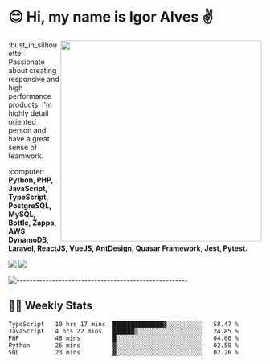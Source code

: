 # :blush: Hi, my name is Igor Alves :v:

<img src="https://github-readme-stats.vercel.app/api?username=iguit0&show_icons=true&include_all_commits=true&count_private=true&theme=highcontrast" min-width="400px" max-width="400px" width="400px" align="right" />

<p align="left"> 
  :bust_in_silhouette: Passionate about creating responsive and high performance products.
  I'm highly detail oriented person and have a great sense of teamwork.
</p>

<p align="left">
  :computer: <strong>Python, PHP, JavaScript, TypeScript, PostgreSQL, MySQL, Bottle, Zappa, AWS DynamoDB, Laravel, ReactJS, VueJS, AntDesign, Quasar Framework, Jest, Pytest.</strong>
</p>

<p align="left">
  <a href="https://www.linkedin.com/in/igor-lucio-alves" target="_blank" rel="noopener noreferrer" alt="LinkedIn">
  <img src="https://img.shields.io/badge/LinkedIn-0077B5?style=for-the-badge&logo=linkedin&logoColor=white" /></a>

  <a href="https://t.me/iguit0" target="_blank" rel="noopener noreferrer" alt="Telegram">
  <img src="https://img.shields.io/badge/Telegram-2CA5E0?style=for-the-badge&logo=telegram&logoColor=white" /></a>
</p>

![-----------------------------------------------------](https://raw.githubusercontent.com/andreasbm/readme/master/assets/lines/aqua.png)

## :man_technologist: Weekly Stats
<!--START_SECTION:waka-->
```text
TypeScript   10 hrs 17 mins  ██████████████▓░░░░░░░░░░   58.47 % 
JavaScript   4 hrs 22 mins   ██████▒░░░░░░░░░░░░░░░░░░   24.85 % 
PHP          48 mins         █░░░░░░░░░░░░░░░░░░░░░░░░   04.60 % 
Python       26 mins         ▓░░░░░░░░░░░░░░░░░░░░░░░░   02.50 % 
SQL          23 mins         ▓░░░░░░░░░░░░░░░░░░░░░░░░   02.26 % 
```
<!--END_SECTION:waka-->
